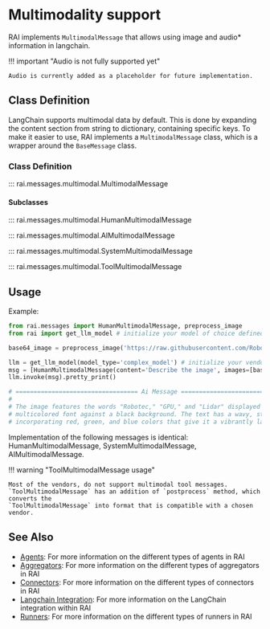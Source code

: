 # Multimodality support

RAI implements `MultimodalMessage` that allows using image and audio\* information in langchain.

!!! important "Audio is not fully supported yet"

    Audio is currently added as a placeholder for future implementation.

## Class Definition

LangChain supports multimodal data by default. This is done by expanding the content section from string to dictionary, containing specific keys.
To make it easier to use, RAI implements a `MultimodalMessage` class, which is a wrapper around the `BaseMessage` class.

### Class Definition

::: rai.messages.multimodal.MultimodalMessage

#### Subclasses

::: rai.messages.multimodal.HumanMultimodalMessage

::: rai.messages.multimodal.AIMultimodalMessage

::: rai.messages.multimodal.SystemMultimodalMessage

::: rai.messages.multimodal.ToolMultimodalMessage

## Usage

Example:

```python
from rai.messages import HumanMultimodalMessage, preprocess_image
from rai import get_llm_model # initialize your model of choice defined in config.toml

base64_image = preprocess_image('https://raw.githubusercontent.com/RobotecAI/RobotecGPULidar/develop/docs/image/rgl-logo.png')

llm = get_llm_model(model_type='complex_model') # initialize your vendor of choice in config.toml
msg = [HumanMultimodalMessage(content='Describe the image', images=[base64_image])]
llm.invoke(msg).pretty_print()

# ================================== Ai Message ==================================
#
# The image features the words "Robotec," "GPU," and "Lidar" displayed in a stylized,
# multicolored font against a black background. The text has a wavy, striped pattern,
# incorporating red, green, and blue colors that give it a vibrantly layered appearance.
```

Implementation of the following messages is identical: HumanMultimodalMessage,
SystemMultimodalMessage, AIMultimodalMessage.

!!! warning "ToolMultimodalMessage usage"

    Most of the vendors, do not support multimodal tool messages.
    `ToolMultimodalMessage` has an addition of `postprocess` method, which converts the
    `ToolMultimodalMessage` into format that is compatible with a chosen vendor.

## See Also

-   [Agents](../agents/overview.md): For more information on the different types of agents in RAI
-   [Aggregators](../aggregators/overview.md): For more information on the different types of aggregators in RAI
-   [Connectors](../connectors/overview.md): For more information on the different types of connectors in RAI
-   [Langchain Integration](../langchain_integration/overview.md): For more information on the LangChain integration within RAI
-   [Runners](../runners/overview.md): For more information on the different types of runners in RAI
